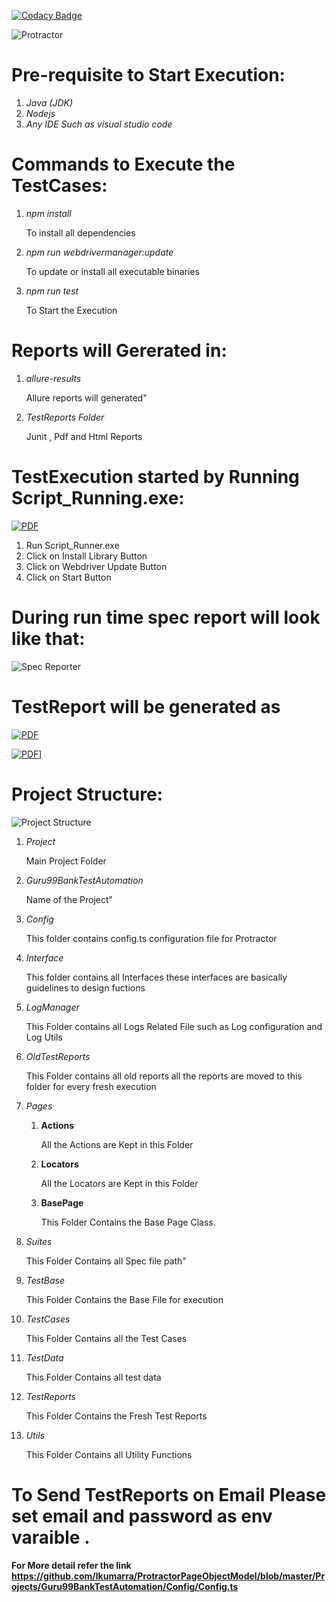 [![Codacy Badge](https://app.codacy.com/project/badge/Grade/3bc1a267efad4e1eaa614b4dd8404c35)](https://www.codacy.com/manual/lkumarra/ProtractorPageObjectModel?utm_source=github.com&amp;utm_medium=referral&amp;utm_content=lkumarra/ProtractorPageObjectModel&amp;utm_campaign=Badge_Grade)

![Protractor](./Projects/Guru99BankTestAutomation/SampleReport/protractor.jpg)

# Pre-requisite to Start Execution:
1. *Java (JDK)*
2. *Nodejs*
3. *Any IDE Such as visual studio code*

# Commands to Execute the TestCases:
1. *npm install*

	To install all dependencies

2. *npm run webdrivermanager:update*

	To update or install all executable binaries

3. *npm run test*

	To Start the Execution

# Reports will Gererated in:
1. *allure-results*

	Allure reports will generated"

2. *TestReports Folder*

	Junit , Pdf and Html Reports


# TestExecution started by Running Script_Running.exe:
[![PDF](./Projects/Guru99BankTestAutomation/SampleReport/Script_Runner.JPG)](https://github.com/lkumarra/ProtractorPageObjectModel/tree/master/Projects/Guru99BankTestAutomation/SampleReport/Script_Runner.JPG "ScripRuner")

1. Run Script_Runner.exe
2. Click on Install Library Button
3. Click on Webdriver Update Button
4. Click on Start Button

# During run time spec report will look like that:
![Spec Reporter](./Projects/Guru99BankTestAutomation/SampleReport/SpecReportSample.JPG)

# TestReport will be generated as
[![PDF](./Projects/Guru99BankTestAutomation/SampleReport/SamplePdf.JPG)](https://github.com/lkumarra/ProtractorPageObjectModel/tree/master/Projects/Guru99BankTestAutomation/SampleReport/Guru99Bank.pdf "TestReport")

[![PDF](./Projects/Guru99BankTestAutomation/SampleReport/SampleHtml.JPG)](https://github.com/lkumarra/ProtractorPageObjectModel/tree/master/Projects/Guru99BankTestAutomation/SampleReport/SampleHtml.JPG "TestReport")]

# Project Structure:

![Project Structure](./Projects/Guru99BankTestAutomation/SampleReport/ProjectStructure.JPG)
1. *Project*

	Main Project Folder 

2. *Guru99BankTestAutomation*

	Name of the Project"

3. *Config*

	This folder contains config.ts configuration file for Protractor

4. *Interface*

	This folder contains all Interfaces these interfaces are basically guidelines to design fuctions

5. *LogManager*

	This Folder contains all Logs Related File such as Log configuration and Log Utils

6. *OldTestReports*

	This Folder contains all old reports all the reports are moved to this folder for every fresh execution

7. *Pages*
	1. **Actions**

		All the Actions are Kept in this Folder

	2. **Locators**

		All the Locators are Kept in this Folder

	3. **BasePage**

		This Folder Contains the Base Page Class.

8. *Suites*

	This Folder Contains all Spec file path"

9. *TestBase*

	This Folder Contains the Base File for execution

10. *TestCases*

	This Folder Contains all the Test Cases

11. *TestData*

	This Folder Contains all test data

12. *TestReports*

	This Folder Contains the Fresh Test Reports

13. *Utils*

	This Folder Contains all Utility Functions
	

# To Send TestReports on Email Please set email and password as env varaible .
**For More detail refer the link https://github.com/lkumarra/ProtractorPageObjectModel/blob/master/Projects/Guru99BankTestAutomation/Config/Config.ts**